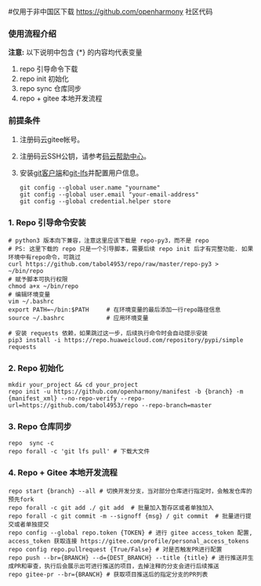 #仅用于非中国区下载 https://github.com/openharmony 社区代码

### 使用流程介绍

**注意:** 以下说明中包含 {*} 的内容均代表变量

1. repo 引导命令下载
2. repo init 初始化
3. repo sync 仓库同步
4. repo + gitee 本地开发流程

### 前提条件

1. 注册码云gitee帐号。

2. 注册码云SSH公钥，请参考[码云帮助中心](https://gitee.com/help/articles/4191)。

3. 安装[git客户端](https://git-scm.com/book/zh/v2/%E8%B5%B7%E6%AD%A5-%E5%AE%89%E8%A3%85-Git)和[git-lfs](https://gitee.com/vcs-all-in-one/git-lfs?_from=gitee_search#downloading)并配置用户信息。

   ```shell
   git config --global user.name "yourname"
   git config --global user.email "your-email-address"
   git config --global credential.helper store
   ```

### 1. Repo 引导命令安装

```shell
# python3 版本向下兼容，注意这里应该下载是 repo-py3，而不是 repo
# PS: 这里下载的 repo 只是一个引导脚本，需要后续 repo init 后才有完整功能. 如果环境中有repo命令，可跳过
curl https://github.com/tabol4953/repo/raw/master/repo-py3 > ~/bin/repo
# 赋予脚本可执行权限
chmod a+x ~/bin/repo
# 编辑环境变量
vim ~/.bashrc               
export PATH=~/bin:$PATH     # 在环境变量的最后添加一行repo路径信息
source ~/.bashrc            # 应用环境变量

# 安装 requests 依赖，如果跳过这一步，后续执行命令时会自动提示安装
pip3 install -i https://repo.huaweicloud.com/repository/pypi/simple requests
```

### 2. Repo 初始化

```shell
mkdir your_project && cd your_project
repo init -u https://github.com/openharmony/manifest -b {branch} -m {manifest_xml} --no-repo-verify --repo-url=https://github.com/tabol4953/repo --repo-branch=master
```

### 3. Repo 仓库同步
```shell
repo  sync -c
repo forall -c 'git lfs pull' # 下载大文件
```

### 4. Repo + Gitee 本地开发流程
```shell
repo start {branch} --all # 切换开发分支，当对部分仓库进行指定时，会触发仓库的预先fork
repo forall -c git add ./ git add  # 批量加入暂存区或者单独加入
repo forall -c git commit -m --signoff {msg} / git commit  # 批量进行提交或者单独提交
repo config --global repo.token {TOKEN} # 进行 gitee access_token 配置, access_token 获取连接 https://gitee.com/profile/personal_access_tokens
repo config repo.pullrequest {True/False} # 对是否触发PR进行配置
repo push --br={BRANCH} --d={DEST_BRANCH} --title {title} # 进行推送并生成PR和审查，执行后会展示出可进行推送的项目，去掉注释的分支会进行后续推送
repo gitee-pr --br={BRANCH} # 获取项目推送后的指定分支的PR列表
```
